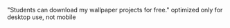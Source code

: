 "Students can download my wallpaper projects for free."
optimized only for desktop use, not mobile







